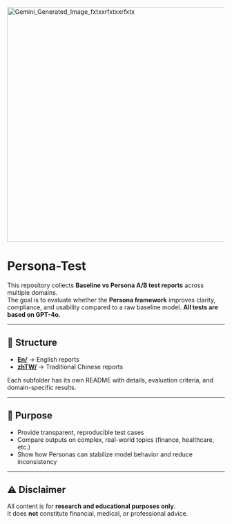 
<img width="1000" height="544" alt="Gemini_Generated_Image_fxtxxrfxtxxrfxtx" src="https://github.com/user-attachments/assets/705896d1-431c-4e2a-8ffd-449f4b728382" />

# Persona-Test 

This repository collects **Baseline vs Persona A/B test reports** across multiple domains.  
The goal is to evaluate whether the **Persona framework** improves clarity, compliance, and usability compared to a raw baseline model.
**All tests are based on GPT-4o.**

---

## 📂 Structure

- **[En/](./En/)** → English reports  
- **[zhTW/](./zhTW/)** → Traditional Chinese reports  

Each subfolder has its own README with details, evaluation criteria, and domain-specific results.

---

## 🧭 Purpose

- Provide transparent, reproducible test cases  
- Compare outputs on complex, real-world topics (finance, healthcare, etc.)  
- Show how Personas can stabilize model behavior and reduce inconsistency  

---

## ⚠️ Disclaimer

All content is for **research and educational purposes only**.  
It does **not** constitute financial, medical, or professional advice.
